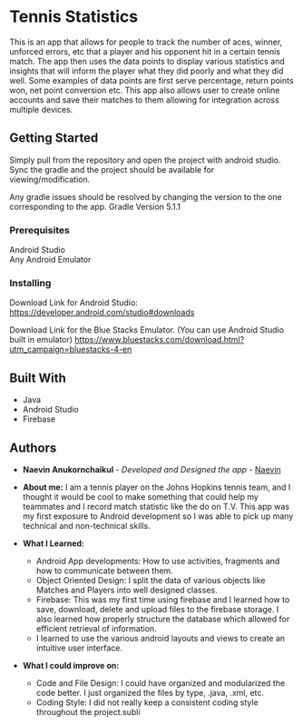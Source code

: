 # Tennis Statistics

This is an app that allows for people to track the number of aces, winner, unforced errors, etc that a player and his opponent hit in a certain tennis match. The app then uses the data points to display various statistics and insights that will inform the player what they did poorly and what they did well. Some examples of data points are first serve percentage, return points won, net point conversion etc. This app also allows user to create online accounts and save their matches to them allowing for integration across multiple devices.

## Getting Started

Simply pull from the repository and open the project with android studio. Sync the gradle and the project should be available for viewing/modification.

Any gradle issues should be resolved by changing the version to the one corresponding to the app.
Gradle Version 5.1.1

### Prerequisites

Android Studio<br>
Any Android Emulator

### Installing

Download Link for Android Studio:  
https://developer.android.com/studio#downloads

Download Link for the Blue Stacks Emulator. (You can use Android Studio built in emulator)
https://www.bluestacks.com/download.html?utm_campaign=bluestacks-4-en

## Built With

* Java<br>
* Android Studio<br>
* Firebase  

## Authors

* **Naevin Anukornchaikul** - *Developed and Designed the app* - [Naevin](https://github.com/Naevin)  
* <b>About me:</b> I am a tennis player on the Johns Hopkins tennis team, and I thought it would be cool to make something that could help my teammates and I record match statistic like the do on T.V. This app was my first exposure to Android development so I was able to pick up many technical and non-technical skills.<br>

 * <b>What I Learned:</b>
   * Android App developments: How to use activities, fragments and how to communicate between them.
   * Object Oriented Design: I split the data of various objects like Matches and Players into well designed classes.
   * Firebase: This was my first time using firebase and I learned how to save, download, delete and upload files to the firebase storage. I also learned how properly structure the database which allowed for efficient retrieval of information.
   * I learned to use the various android layouts and views to create an intuitive user interface.<br>  
  
 * <b>What I could improve on:</b>  
   * Code and File Design: I could have organized and modularized the code better. I just organized the files by type, .java, .xml, etc.
   * Coding Style: I did not really keep a consistent coding style throughout the project.subli
